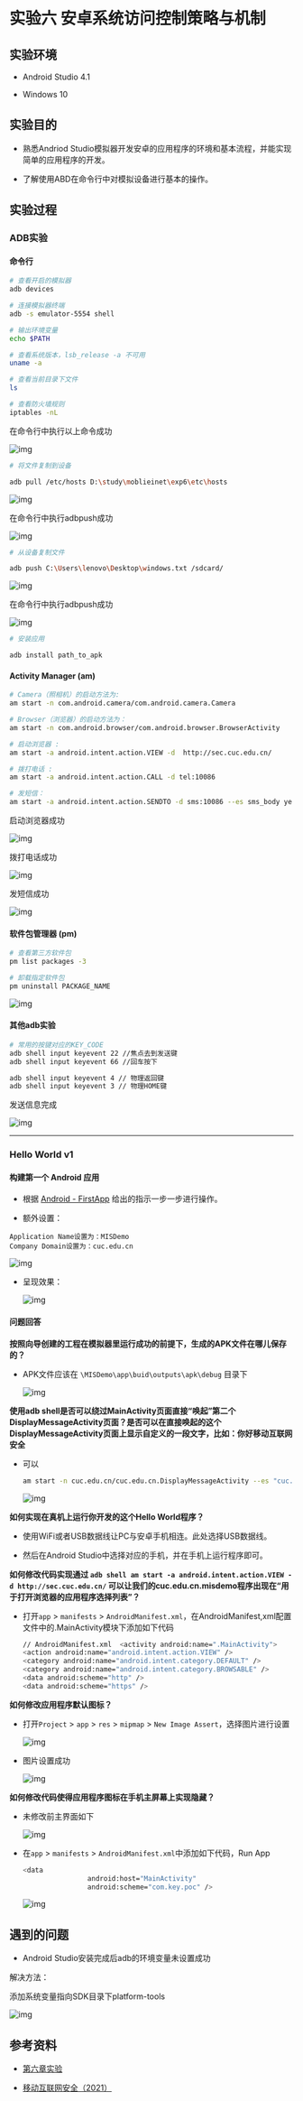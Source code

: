 # 实验六 安卓系统访问控制策略与机制

## 实验环境

- Android Studio 4.1

- Windows 10


## 实验目的

- 熟悉Andriod Studio模拟器开发安卓的应用程序的环境和基本流程，并能实现简单的应用程序的开发。

- 了解使用ABD在命令行中对模拟设备进行基本的操作。

## 实验过程

### ADB实验

#### 命令行

```bash
# 查看开启的模拟器
adb devices

# 连接模拟器终端
adb -s emulator-5554 shell

# 输出环境变量
echo $PATH

# 查看系统版本，lsb_release -a 不可用
uname -a

# 查看当前目录下文件
ls

# 查看防火墙规则
iptables -nL
```

在命令行中执行以上命令成功

![img](img/5554shell.PNG)

```bash
# 将文件复制到设备

adb pull /etc/hosts D:\study\moblieinet\exp6\etc\hosts

```

![img](img/adbpull.PNG)

在命令行中执行adbpush成功

![img](img/pullok.PNG)

```bash
# 从设备复制文件

adb push C:\Users\lenovo\Desktop\windows.txt /sdcard/

```

![img](img/adbpush.PNG)

在命令行中执行adbpush成功

![img](img/pushok.PNG)

```bash
# 安装应用

adb install path_to_apk

```

#### Activity Manager (am)

```bash
# Camera（照相机）的启动方法为:
am start -n com.android.camera/com.android.camera.Camera

# Browser（浏览器）的启动方法为：
am start -n com.android.browser/com.android.browser.BrowserActivity

# 启动浏览器 :
am start -a android.intent.action.VIEW -d  http://sec.cuc.edu.cn/

# 拨打电话 :
am start -a android.intent.action.CALL -d tel:10086

# 发短信：
am start -a android.intent.action.SENDTO -d sms:10086 --es sms_body ye --ez exit_on_sent true
```

启动浏览器成功

![img](img/amcucok.PNG)

拨打电话成功

![img](img/am10086ok.PNG)

发短信成功

![img](img/ammessageok.PNG)

#### 软件包管理器 (pm)

```bash
# 查看第三方软件包
pm list packages -3

# 卸载指定软件包
pm uninstall PACKAGE_NAME
```

![img](img/pmlist.PNG)

#### 其他adb实验

```bash
# 常用的按键对应的KEY_CODE
adb shell input keyevent 22 //焦点去到发送键
adb shell input keyevent 66 //回车按下

adb shell input keyevent 4 // 物理返回键
adb shell input keyevent 3 // 物理HOME键
```

发送信息完成

![img](img/input.gif)

---

### Hello World v1

#### 构建第一个 Android 应用

- 根据 [Android - FirstApp](https://developer.android.google.cn/training/basics/firstapp) 给出的指示一步一步进行操作。

- 额外设置：

```
Application Name设置为：MISDemo
Company Domain设置为：cuc.edu.cn
```

![img](img/activityconfig.PNG)

- 呈现效果：

    ![img](img/apkok.gif)


#### 问题回答

**按照向导创建的工程在模拟器里运行成功的前提下，生成的APK文件在哪儿保存的？**

- APK文件应该在 `\MISDemo\app\buid\outputs\apk\debug` 目录下

    ![img](img/apkdebug.PNG)

**使用adb shell是否可以绕过MainActivity页面直接“唤起”第二个DisplayMessageActivity页面？是否可以在直接唤起的这个DisplayMessageActivity页面上显示自定义的一段文字，比如：你好移动互联网安全**

- 可以

    ```bash
    am start -n cuc.edu.cn/cuc.edu.cn.DisplayMessageActivity --es "cuc.edu.cn.MESSAGE" "Hello, mobile Internet Security"
    ```

    ![img](img/hellook.gif)

**如何实现在真机上运行你开发的这个Hello World程序？**

- 使用WiFi或者USB数据线让PC与安卓手机相连。此处选择USB数据线。

- 然后在Android Studio中选择对应的手机，并在手机上运行程序即可。

**如何修改代码实现通过 `adb shell am start -a android.intent.action.VIEW -d http://sec.cuc.edu.cn/` 可以让我们的cuc.edu.cn.misdemo程序出现在“用于打开浏览器的应用程序选择列表”？**

- 打开`app` > `manifests` > `AndroidManifest.xml`，在AndroidManifest,xml配置文件中的.MainActivity模块下添加如下代码

    ```bash
    // AndroidManifest.xml  <activity android:name=".MainActivity">
    <action android:name="android.intent.action.VIEW" />
    <category android:name="android.intent.category.DEFAULT" />
    <category android:name="android.intent.category.BROWSABLE" />
    <data android:scheme="http" />
    <data android:scheme="https" />
    ```

**如何修改应用程序默认图标？**

- 打开`Project` > `app` > `res` > `mipmap` > `New Image Assert`，选择图片进行设置

    ![img](img/appimg.PNG)

- 图片设置成功

    ![img](img/appimgok.PNG)


**如何修改代码使得应用程序图标在手机主屏幕上实现隐藏？**

- 未修改前主界面如下

    ![img](img/beforehide.PNG)

- 在`app` > `manifests` > `AndroidManifest.xml`中添加如下代码，Run App

    ```bash
    <data
                    android:host="MainActivity"
                    android:scheme="com.key.poc" />
    ```

    ![img](img/afterhide.PNG)



## 遇到的问题

- Android Studio安装完成后adb的环境变量未设置成功

解决方法：

添加系统变量指向SDK目录下platform-tools

![img](img/S1.PNG)


## 参考资料

- [第六章实验](https://c4pr1c3.github.io/cuc-mis/chap0x06/exp.html#hello-world-v1)

- [移动互联网安全（2021）](https://www.bilibili.com/video/BV1rr4y1A7nz?p=100)